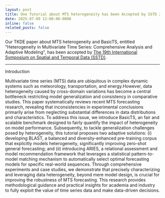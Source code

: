 ```yaml
---
layout: post
title: One Tutorial about MTS heterogeneity has been Accepted by SSTD 2025！
date: 2025-07-09 12:00:00-0000
inline: false
related_posts: false
---
```


Our TKDE paper about MTS heterogeneity and BasicTS, entitled "Heterogeneity in Multivariate Time Series: Comprehensive
Analysis and Adaptive Modeling", has been accepted by [The 19th International Symposium on Spatial and Temporal Data (SSTD)](https://sstd2025.github.io/index.html).

---
Introduction

Multivariate time series (MTS) data are ubiquitous in complex dynamic systems such as meteorology, transportation, and energy.However, data heterogeneity caused by cross-domain variations has become a central bottleneck restricting model generalization and consistency in comparative studies. This paper systematically reviews recent MTS forecasting research, revealing that inconsistencies in experimental conclusions primarily arise from neglecting substantial differences in data distributions and characteristics. To address this issue, we introduce BasicTS, an fair and scalable benchmark designed to fairly quantify the impact of heterogeneity on model performance. Subsequently, to tackle generalization challenges posed by heterogeneity, this tutorial proposes two adaptive solutions: (i) developing BLAST, a balanced and diversity-enhanced pre-training corpus that explicitly models heterogeneity, significantly improving zero-shot general forecasting; and (ii) introducing ARIES, a relational assessment and model recommendation framework that leverages a statistical pattern-to-model matching mechanism to automatically select optimal forecasting models for specific real-world sequences. Through comprehensive experiments and case studies, we demonstrate that precisely characterizing and leveraging data heterogeneity, beyond mere model design, is crucial for improving the robustness of MTS forecasting. This research provides methodological guidance and practical insights for academia and industry to fully exploit the value of time series data and make data-driven decisions.

